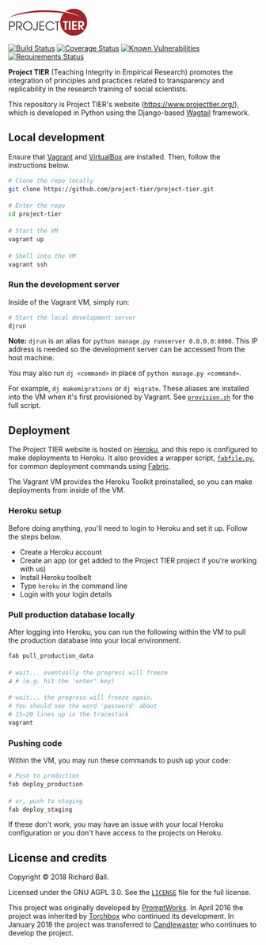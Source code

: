 ![Project TIER](project_tier/static/img/logo.svg)

[![Build Status](https://travis-ci.org/project-tier/project-tier.svg?branch=master)](https://travis-ci.org/project-tier/project-tier)
[![Coverage Status](https://coveralls.io/repos/github/project-tier/project-tier/badge.svg?branch=master)](https://coveralls.io/github/project-tier/project-tier?branch=master)
[![Known Vulnerabilities](https://snyk.io/test/github/project-tier/project-tier/badge.svg)](https://snyk.io/test/github/project-tier/project-tier)
[![Requirements Status](https://requires.io/github/project-tier/project-tier/requirements.svg?branch=master)](https://requires.io/github/project-tier/project-tier/requirements/?branch=master)

**Project TIER** (Teaching Integrity in Empirical Research) promotes the integration of principles and practices related to transparency and replicability in the research training of social scientists.

This repository is Project TIER's website (https://www.projecttier.org/), which is developed in Python using the Django-based [Wagtail](https://wagtail.io/) framework.

## Local development

Ensure that [Vagrant](https://www.vagrantup.com/) and [VirtualBox](https://www.virtualbox.org/) are installed. Then, follow the instructions below.

```bash
# Clone the repo locally
git clone https://github.com/project-tier/project-tier.git

# Enter the repo
cd project-tier

# Start the VM
vagrant up

# Shell into the VM
vagrant ssh
```

### Run the development server

Inside of the Vagrant VM, simply run:

```bash
# Start the local development server
djrun
```

**Note:** `djrun` is an alias for `python manage.py runserver 0.0.0.0:8000`. This IP address is needed so the development server can be accessed from the host machine.

You may also run `dj <command>` in place of `python manage.py <command>`.

For example, `dj makemigrations` or `dj migrate`. These aliases are installed into the VM when it's first provisioned by Vagrant. See [`provision.sh`](vagrant/provision.sh) for the full script.

## Deployment

The Project TIER website is hosted on [Heroku](https://www.heroku.com/), and this repo is configured to make deployments to Heroku. It also provides a wrapper script, [`fabfile.py`](fabfile.py), for common deployment commands using [Fabric](http://www.fabfile.org/).

The Vagrant VM provides the Heroku Toolkit preinstalled, so you can make deployments from inside of the VM.

### Heroku setup

Before doing anything, you'll need to login to Heroku and set it up. Follow the steps below.

- Create a Heroku account
- Create an app (or get added to the Project TIER project if you're working with us)
- Install Heroku toolbelt
- Type `heroku` in the command line
- Login with your login details

### Pull production database locally

After logging into Heroku, you can run the following within the VM to pull the production database into your local environment.

```bash
fab pull_production_data

# wait... eventually the progress will freeze
↲ # (e.g. hit the 'enter' key)

# wait... the progress will freeze again.
# You should see the word 'password' about
# 15–20 lines up in the tracestack
vagrant
```

### Pushing code

Within the VM, you may run these commands to push up your code:

```bash
# Push to production
fab deploy_production

# or, push to staging
fab deploy_staging
```

If these don't work, you may have an issue with your local Heroku configuration or you don't have access to the projects on Heroku.

## License and credits

Copyright © 2018 Richard Ball.

Licensed under the GNU AGPL 3.0. See the [`LICENSE`](LICENSE) file for the full license.

This project was originally developed by [PromptWorks](https://www.promptworks.com/). In April 2016 the project was inherited by [Torchbox](https://torchbox.com/) who continued its development. In January 2018 the project was transferred to [Candlewaster](https://candlewaster.co/) who continues to develop the project.
